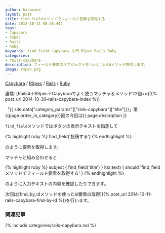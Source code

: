 ```yaml
---
author: haracane
layout: post
title: find_fieldメソッドでフィールド要素を取得する
date: 2014-10-11 08:48:44J
tags:
- Capybara
- RSpec
- Rails
- Ruby
keywords: find_field Capybara 入門 RSpec Rails Ruby
categories:
- rails-capybara
description: フィールド要素のオブジェクトをfind_fieldメソッド取得します。
image: rspec.png
---
```

<!-- tag_links -->
[Capybara](/tags/capybara/) / [RSpec](/tags/rspec/) / [Rails](/tags/rails/) / [Ruby](/tags/ruby/)

<!-- category_links -->
連載: [Rails4＋RSpec＋Capybaraでよく使うマッチャ＆メソッド22個+α]({% post_url 2014-10-30-rails-capybara-index %})

<!-- content -->
「{{ site.data["category_params"]["rails-capybara"]["title"]}}」第{{page.order_in_category}}回の今回は{{ page.description }}

`find_field`メソッドではボタンの表示テキストを指定して

{% highlight ruby %}
find_field('投稿する')
{% endhighlight %}

のように要素を取得します。

マッチャと組み合わせると

{% highlight ruby %}
subject { find_field('title') }
its(:text) { should 'find_fieldメソッドでフィールド要素を取得する' }
{% endhighlight %}

のように入力テキストの内容を確認したりできます。

次回は[find_by_idメソッドを使ったid要素の取得]({% post_url 2014-10-11-rails-capybara-find-by-id %})を行います。

<!-- category_siblings -->
### 関連記事

{% include categories/rails-capybara.md %}
